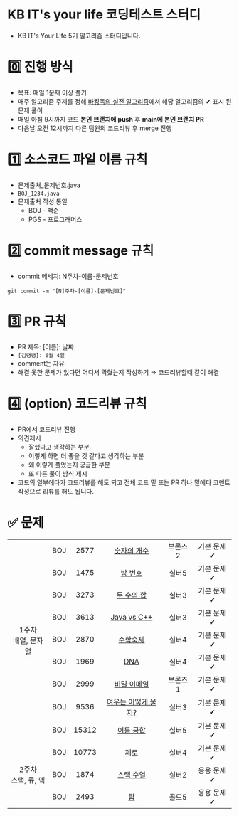 # KB IT's your life 코딩테스트 스터디

- KB IT's Your Life 5기 알고리즘 스터디입니다.


[//]: # (# 0️⃣ 스터디 멤버)

[//]: # ()
[//]: # (<table>)

[//]: # (    <tr>)

[//]: # (        <td align="center">)

[//]: # (	    <a href="https://github.com/rlagkswn00">)

[//]: # (	    	<img src="https://avatars.githubusercontent.com/u/56250226?v=4" width="100px;" alt=""/>)

[//]: # (	    	<br/>)

[//]: # (	    	<sub>)

[//]: # (	    	<b>김한주</b>)

[//]: # (	    	<br/>)

[//]: # (	    	<img src="https://us-central1-progress-markdown.cloudfunctions.net/progress/100"/>)

[//]: # (	        </sub>)

[//]: # (	    </a>)

[//]: # (	    <br />)

[//]: # (	</td>)

[//]: # (        <td align="center">)

[//]: # (	    <a href="https://github.com/lcy923">)

[//]: # (	    	<img src="https://avatars.githubusercontent.com/u/81132057?v=4" width="100px;" alt=""/>)

[//]: # (	    	<br/>)

[//]: # (	    	<sub>)

[//]: # (	    	<b>이채영</b>)

[//]: # (	    	<br/>)

[//]: # (	    	<img src="https://us-central1-progress-markdown.cloudfunctions.net/progress/100"/>)

[//]: # (	        </sub>)

[//]: # (	    </a>)

[//]: # (	    <br />)

[//]: # (	</td>)

[//]: # (        <td align="center">)

[//]: # (	    <a href="https://github.com/gaamjaa">)

[//]: # (	    	<img src="https://avatars.githubusercontent.com/u/49315208?v=4" width="100px;" alt=""/>)

[//]: # (	    	<br/>)

[//]: # (	    	<sub>)

[//]: # (	    	<b>이해연</b>)

[//]: # (	    	<br/>)

[//]: # (	    	<img src="https://us-central1-progress-markdown.cloudfunctions.net/progress/100"/>)

[//]: # (	        </sub>)

[//]: # (	    </a>)

[//]: # (	    <br />)

[//]: # (	</td>)

[//]: # (	<td align="center">)

[//]: # (	    <a href="https://github.com/mellykim123">)

[//]: # (	    	<img src="https://avatars.githubusercontent.com/u/78676660?v=4" width="100px;" alt=""/>)

[//]: # (	    	<br/>)

[//]: # (	    	<sub>)

[//]: # (	    	<b>김지은</b>)

[//]: # (	    	<br/>)

[//]: # (	    	<img src="https://us-central1-progress-markdown.cloudfunctions.net/progress/100"/>)

[//]: # (	        </sub>)

[//]: # (	    </a>)

[//]: # (	    <br />)

[//]: # (	</td>)

[//]: # (	<td align="center">)

[//]: # (	    <a href="https://github.com/kseop">)

[//]: # (	    	<img src="https://avatars.githubusercontent.com/u/42964809?v=4" width="100px;" alt=""/>)

[//]: # (	    	<br/>)

[//]: # (	    	<sub>)

[//]: # (	    	<b>강태섭</b>)

[//]: # (	    	<br/>)

[//]: # (	    	<img src="https://us-central1-progress-markdown.cloudfunctions.net/progress/100"/>)

[//]: # (	        </sub>)

[//]: # (	    </a>)

[//]: # (	    <br />)

[//]: # (	</td>)

[//]: # (    </tr>)

[//]: # (</table>)

[//]: # (# 1️⃣ 진행 방법)

[//]: # ()
[//]: # (1. 본인 로컬 환경에서 문제 풀이를 진행한다.)

[//]: # (2. 원격 저장소에서 코드를 받아와 로컬 status를 최신화한다. &#40;pull&#41;)

[//]: # (3. 본인이 작성한 코드를 포함한 로컬 status를 원격 저장소로 보낸다. &#40;push&#41;)

[//]: # (4. 반드시 `commit message 규칙`을 지켜서 업로드 한다.)

[//]: # (5. 애매한 사항이 있으면 팀원들과 상의한 뒤 결정한다.)

[//]: # (6. _절대! 남의 폴더는 건들지 말 것!_)
# 0️⃣ 진행 방식
- 목표: 매일 1문제 이상 풀기
- 매주 알고리즘 주제를 정해 [바킹독의 실전 알고리즘](https://github.com/encrypted-def/basic-algo-lecture/blob/master/workbook.md)에서 해당 알고리즘의 ✔ 표시 된 문제 풀이
- 매일 아침 9시까지 코드 **본인 브랜치에 push** 후 **main에 본인 브랜치 PR**
- 다음날 오전 12시까지 다른 팀원의 코드리뷰 후 merge 진행

# 1️⃣ 소스코드 파일 이름 규칙

- 문제출처\_문제번호.java
- `BOJ_1234.java`
- 문제출처 작성 통일
    - BOJ - 백준
    - PGS - 프로그래머스

[//]: # (    - SEA - 삼성 SW Expert Acadamy)
    

# 2️⃣ commit message 규칙

- commit 메세지: N주차-이름-문제번호

```shell
git commit -m "[N]주차-[이름]-[문제번호]"
```

# 3️⃣ PR 규칙

- PR 제목: [이름]: 날짜
- `[김땡땡]: 6월 4일 `
- comment는 자유
- 해결 못한 문제가 있다면 어디서 막혔는지 작성하기 ⇒ 코드리뷰할때 같이 해결

# 4️⃣ (option) 코드리뷰 규칙

- PR에서 코드리뷰 진행
- 의견제시
    - 잘했다고 생각하는 부분
    - 이렇게 하면 더 좋을 것 같다고 생각하는 부분
    - 왜 이렇게 풀었는지 궁금한 부분
    - 또 다른 풀이 방식 제시
- 코드의 일부에다가 코드리뷰를 해도 되고 전체 코드 밑 또는 PR 하나 밑에다 코멘트 작성으로 리뷰를 해도 됩니다.

# ✅ 문제

<table>
    <!-- 1주차 문제 -->
    <tr style="text-align: center">
        <td rowspan="9">1주차<br>배열, 문자열</td>
        <td>BOJ</td><td>2577</td><td><a href="https://www.acmicpc.net/problem/2577">숫자의 개수</a></td><td>브론즈2</td>
        <td>기본 문제✔</td>
    </tr>
    <tr style="text-align: center">
        <td>BOJ</td><td>1475</td><td><a href="https://www.acmicpc.net/problem/1475">방 번호</a></td><td>실버5</td>
        <td>기본 문제✔</td>
    </tr>
    <tr style="text-align: center">
        <td>BOJ</td><td>3273</td><td><a href="https://www.acmicpc.net/problem/3273">두 수의 합</a></td><td>실버3</td>
        <td>기본 문제✔</td>
    </tr>
    <tr style="text-align: center">
        <td>BOJ</td><td>3613</td><td><a href="https://www.acmicpc.net/problem/3613">Java vs C++</a></td><td>실버3</td>
        <td>기본 문제✔</td>
    </tr>
    <tr style="text-align: center">
        <td>BOJ</td><td>2870</td><td><a href="https://www.acmicpc.net/problem/2870">수학숙제</a></td><td>실버4</td>
        <td>기본 문제✔</td>
    </tr>
    <tr style="text-align: center">
        <td>BOJ</td><td>1969</td><td><a href="https://www.acmicpc.net/problem/1969">DNA</a></td><td>실버4</td>
        <td>기본 문제✔</td>
    </tr>
    <tr style="text-align: center">
        <td>BOJ</td><td>2999</td><td><a href="https://www.acmicpc.net/problem/2999">비밀 이메일</a></td><td>브론즈1</td>
        <td>기본 문제✔</td>
    </tr>
    <tr style="text-align: center">
        <td>BOJ</td><td>9536</td><td><a href="https://www.acmicpc.net/problem/9536">여우는 어떻게 울지?</a></td><td>실버3</td>
        <td>기본 문제✔</td>
    </tr>
    <tr style="text-align: center">
        <td>BOJ</td><td>15312</td><td><a href="https://www.acmicpc.net/problem/15312">이름 궁합</a></td><td>실버5</td>
        <td>기본 문제✔</td>
    </tr>
    <!-- 2주차 문제 -->
    <tr style="text-align: center">
        <td rowspan="6">2주차<br>스택, 큐, 덱</td>
        <td>BOJ</td><td>10773</td><td><a href="https://www.acmicpc.net/problem/10773">제로</a></td><td>실버4</td>
        <td>기본 문제✔</td>
    </tr>
    <tr style="text-align: center">
        <td>BOJ</td><td>1874</td><td><a href="https://www.acmicpc.net/problem/1874">스택 수열</a></td><td>실버2</td>
        <td>응용 문제✔</td>
    </tr>
    <tr style="text-align: center">
        <td>BOJ</td><td>2493</td><td><a href="https://www.acmicpc.net/problem/2493">탑</a></td><td>골드5</td>
        <td>응용 문제✔</td>
    </tr>
</table>

